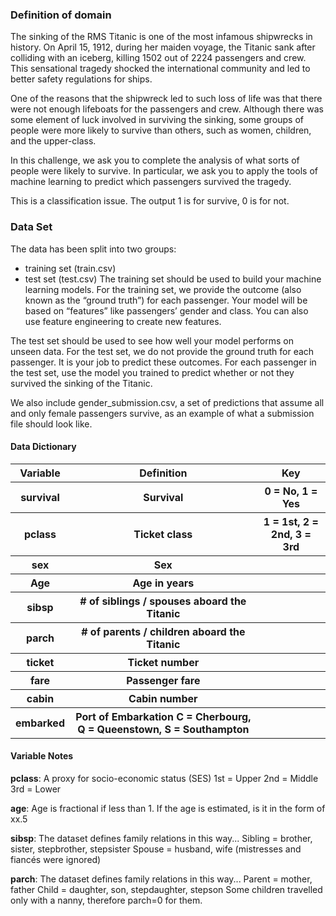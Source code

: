 ### Definition of domain

The sinking of the RMS Titanic is one of the most infamous shipwrecks in history.  On April 15, 1912, during her maiden voyage, the Titanic sank after colliding with an iceberg, killing 1502 out of 2224 passengers and crew. This sensational tragedy shocked the international community and led to better safety regulations for ships.

One of the reasons that the shipwreck led to such loss of life was that there were not enough lifeboats for the passengers and crew. Although there was some element of luck involved in surviving the sinking, some groups of people were more likely to survive than others, such as women, children, and the upper-class.

In this challenge, we ask you to complete the analysis of what sorts of people were likely to survive. In particular, we ask you to apply the tools of machine learning to predict which passengers survived the tragedy.

This is a classification issue. The output 1 is for survive, 0 is for not.

### Data Set
The data has been split into two groups:
* training set (train.csv)
* test set (test.csv)
The training set should be used to build your machine learning models. For the training set, we provide the outcome (also known as the “ground truth”) for each passenger. Your model will be based on “features” like passengers’ gender and class. You can also use feature engineering to create new features.

The test set should be used to see how well your model performs on unseen data. For the test set, we do not provide the ground truth for each passenger. It is your job to predict these outcomes. For each passenger in the test set, use the model you trained to predict whether or not they survived the sinking of the Titanic.

We also include gender_submission.csv, a set of predictions that assume all and only female passengers survive, as an example of what a submission file should look like.

#### Data Dictionary
<table>
  <tr>
    <th>Variable</th>
    <th>Definition</th>
    <th>Key</th>
  </tr>
  <tr>
    <th>survival</th>
    <th>Survival</th>
    <th>0 = No, 1 = Yes</th>
  </tr>
  <tr>
    <th>pclass</th>
    <th>Ticket class</th>
    <th>1 = 1st, 2 = 2nd, 3 = 3rd</th>
  </tr>
  <tr>
    <th>sex</th>
    <th>Sex</th>
    <th></th>
  </tr>
  <tr>
    <th>Age</th>
    <th>Age in years</th>
    <th></th>
  </tr>
  <tr>
    <th>sibsp</th>
    <th># of siblings / spouses aboard the Titanic</th>
    <th></th>
  </tr>
  <tr>
    <th>parch</th>
    <th># of parents / children aboard the Titanic</th>
    <th></th>
  </tr>
  <tr>
    <th>ticket</th>
    <th>Ticket number</th>
    <th></th>
  </tr>
  <tr>
    <th>fare</th>
    <th>Passenger fare</th>
    <th></th>
  </tr>
  <tr>
    <th>cabin</th>
    <th>Cabin number</th>
    <th></th>
  </tr>
  <tr>
    <th>embarked</th>
    <th>Port of Embarkation	C = Cherbourg, Q = Queenstown, S = Southampton</th>
    <th></th>
  </tr>
</table>

#### Variable Notes
__pclass__: A proxy for socio-economic status (SES)
1st = Upper
2nd = Middle
3rd = Lower

__age__: Age is fractional if less than 1. If the age is estimated, is it in the form of xx.5

__sibsp__: The dataset defines family relations in this way...
Sibling = brother, sister, stepbrother, stepsister
Spouse = husband, wife (mistresses and fiancés were ignored)

__parch__: The dataset defines family relations in this way...
Parent = mother, father
Child = daughter, son, stepdaughter, stepson
Some children travelled only with a nanny, therefore parch=0 for them.

